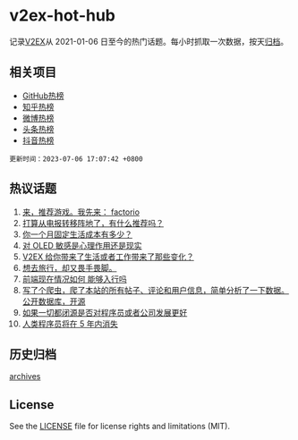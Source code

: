 # v2ex-hot-hub

 记录[V2EX](https://www.v2ex.com/)从 2021-01-06 日至今的热门话题。每小时抓取一次数据，按天[归档](archives)。
 
 ## 相关项目

- [GitHub热榜](https://github.com/snaildev/github-hot-hub)
- [知乎热榜](https://github.com/snaildev/zhihu-hot-hub)
- [微博热榜](https://github.com/snaildev/weibo-hot-hub)
- [头条热榜](https://github.com/snaildev/toutiao-hot-hub)
- [抖音热榜](https://github.com/snaildev/douyin-hot-hub)


 `更新时间：2023-07-06 17:07:42 +0800`

## 热议话题

1. [来，推荐游戏。我先来： factorio](https://www.v2ex.com/t/954388)
1. [打算从电报转移阵地了，有什么推荐吗？](https://www.v2ex.com/t/954345)
1. [你一个月固定生活成本有多少？](https://www.v2ex.com/t/954530)
1. [对 OLED 敏感是心理作用还是现实](https://www.v2ex.com/t/954351)
1. [V2EX 给你带来了生活或者工作带来了那些变化？](https://www.v2ex.com/t/954483)
1. [想去旅行，却又畏手畏脚。](https://www.v2ex.com/t/954412)
1. [前端现在情况如何 能够入行吗](https://www.v2ex.com/t/954392)
1. [写了个爬虫，爬了本站的所有帖子、评论和用户信息，简单分析了一下数据。公开数据库，开源](https://www.v2ex.com/t/954480)
1. [如果一切都闭源是否对程序员或者公司发展更好](https://www.v2ex.com/t/954541)
1. [人类程序员将在 5 年内消失](https://www.v2ex.com/t/954385)

## 历史归档

[archives](archives)

## License

See the [LICENSE](LICENSE) file for license rights and limitations (MIT).
